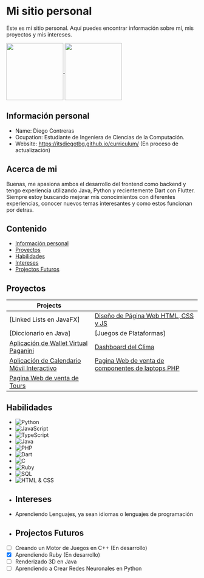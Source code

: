 # Mi sitio personal

Este es mi sitio personal. Aquí puedes encontrar información sobre mí, mis
proyectos y mis intereses.

<a href="#">
  <img height=150 align="center" src="https://my-stats-43gk.vercel.app/api?username=ItsDiegoTBG&show_icons=true&theme=radical&hide=contribs,issues&show=discussions_answered&rank_icon=github&include_all_commits=true&card_width=150" />
</a>
<a href="#">
  <img height=150 align="center" src="https://my-stats-43gk.vercel.app/api/top-langs/?username=ItsDiegoTBG&hide=html,scss,css&langs_count=8&layout=compact&theme=radical&card_width=150" />
</a>

## Información personal
* Name: Diego Contreras
* Ocupation: Estudiante de Ingeniera de Ciencias de la Computación.
* Website: https://itsdiegotbg.github.io/curriculum/ (En proceso de actualización)
## Acerca de mi
Buenas, me apasiona ambos el desarrollo del frontend como backend y tengo experiencia utilizando Java, Python y recientemente Dart con Flutter. Siempre estoy buscando mejorar mis conocimientos con diferentes experiencias, conocer nuevos temas interesantes y como estos funcionan por detras.
## Contenido
* [Información personal](#información-personal)
* [Proyectos](#proyectos)
* [Habilidades](#Habilidades)
* [Intereses](#intereses)
* [Projectos Futuros](#Projectos-Futuros)
## Proyectos
| Projects                                  |                                        |
|-------------------------------------------|----------------------------------------|
| [Linked Lists en JavaFX] | [Diseño de Página Web HTML, CSS y JS](https://github.com/ItsDiegoTBG/landing) |
| [Diccionario en Java]      | [Juegos de Plataformas] |
| [Aplicación de Wallet Virtual Paganini](https://github.com/ItsDiegoTBG/PAGANINIGROUP) | [Dashboard del Clima](https://github.com/ItsDiegoTBG/dashboard) |
| [Aplicación de Calendario Móvil Interactivo](https://github.com/Sebasceb/hybrid) | [Pagina Web de venta de componentes de laptops PHP](https://github.com/ItsDiegoTBG/ProyectoLPP2) |
| [Pagina Web de venta de Tours](https://github.com/AllexanderGM/DH-G2-Final) ||

## Habilidades
* ![Python](https://img.shields.io/badge/Python-3.9-blue)
* ![JavaScript](https://img.shields.io/badge/JavaScript-ES6-yellow)
* ![TypeScript](https://img.shields.io/badge/TypeScript-4.5-blue)
* ![Java](https://img.shields.io/badge/Java-17-red)
* ![PHP](https://img.shields.io/badge/PHP-8.1-purple)
* ![Dart](https://img.shields.io/badge/Dart-3.0-blue)
* ![C](https://img.shields.io/badge/C-99-blue)
* ![Ruby](https://img.shields.io/badge/Ruby-3.1-red)
* ![SQL](https://img.shields.io/badge/SQL-PostgreSQL-blue)
* ![HTML & CSS](https://img.shields.io/badge/HTML%20%2B%20CSS-Responsive-green)
* ## Intereses
* Aprendiendo Lenguajes, ya sean idiomas o lenguajes de programación
* ## Projectos Futuros
- [ ] Creando un Motor de Juegos en C++ (En desarrollo)
- [X] Aprendiendo Ruby (En desarrollo)
- [ ] Renderizado 3D en Java
- [ ] Aprendiendo a Crear Redes Neuronales en Python
